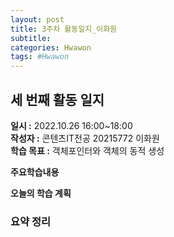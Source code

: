 ```yaml
---
layout: post
title: 3주차 활동일지_이화원
subtitle:
categories: Hwawon
tags: #Hwawon
---
```

## 세 번째 활동 일지
**일시 :** 2022.10.26 16:00~18:00  
**작성자 :** 콘텐츠IT전공 20215772 이화원  
**학습 목표 :** 객체포인터와 객체의 동적 생성  

**주요학습내용**
  

**오늘의 학습 계획**

### 요약 정리

